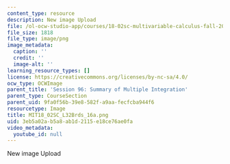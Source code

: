 ```yaml
---
content_type: resource
description: New image Upload
file: /ol-ocw-studio-app/courses/18-02sc-multivariable-calculus-fall-2010/3eb5a02ab5a8ab1d2115e18ce76ae0fa_MIT18_02SC_L32Brds_16a.png
file_size: 1818
file_type: image/png
image_metadata:
  caption: ''
  credit: ''
  image-alt: ''
learning_resource_types: []
license: https://creativecommons.org/licenses/by-nc-sa/4.0/
ocw_type: OCWImage
parent_title: 'Session 96: Summary of Multiple Integration'
parent_type: CourseSection
parent_uid: 9fa0f56b-39e8-582f-a9aa-fecfcba944f6
resourcetype: Image
title: MIT18_02SC_L32Brds_16a.png
uid: 3eb5a02a-b5a8-ab1d-2115-e18ce76ae0fa
video_metadata:
  youtube_id: null
---
```

New image Upload